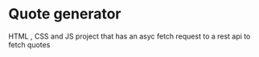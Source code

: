 # Quote generator
 HTML , CSS and JS project that has an asyc fetch request to a rest api to fetch quotes
